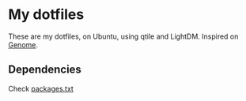 # My dotfiles
These are my dotfiles, on Ubuntu, using qtile and LightDM.
Inspired on [Genome](https://github.com/Barbarossa93/Genome).

## Dependencies
Check [packages.txt](packages.txt)
